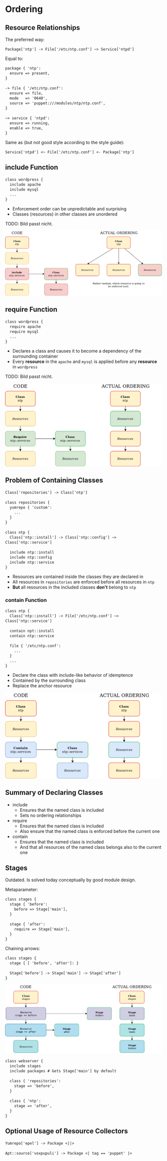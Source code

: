 # Ordering

## Resource Relationships

The preferred way:

```puppet
Package['ntp'] -> File['/etc/ntp.conf'] ~> Service['ntpd']
```

Equal to:

```puppet
package { 'ntp':
  ensure => present,
}

-> file { '/etc/ntp.conf':
  ensure => file,
  mode   => '0640',
  source => 'puppet:///modules/ntp/ntp.conf',
}

~> service { 'ntpd':
  ensure => running,
  enable => true,
}
```

Same as (but not good style according to the style guide):

```puppet
Service['ntpd'] <~ File['/etc/ntp.conf'] <- Package['ntp']
```

## include Function

```puppet
class wordpress {
  include apache
  include mysql
  ...
}
```

* Enforcement order can be unpredictable and surprising
* Classes (resources) in other classes are unordered

TODO: Bild passt nicht.

![Function include](../../images/include_order.png)

## require Function

```puppet
class wordpress {
  require apache
  require mysql
  ...
}
```

* Declares a class and causes it to become a dependency of the surrounding container
* Every **resource** in the `apache` and `mysql` is applied before any **resource** in `wordpress`

TODO: Bild passt nicht.

![Function require](../../images/require_order.png)

## Problem of Containing Classes

```puppet
Class['repositories'] -> Class['ntp']

class repositories {
  yumrepo { 'custom':
    ...
  }
}

class ntp {
  Class['ntp::install'] -> Class['ntp::config'] ~> Class['ntp::service']

  include ntp::install
  include ntp::config
  include ntp::service 
}
```

* Resources are contained inside the classes they are declared in
* All resources in `repositories` are enforced before all resources in `ntp`
* **But** all resources in the included classes **don't** belong to `ntp`

### contain Function

```puppet
class ntp {
  Class['ntp::install'] -> File['/etc/ntp.conf'] ~> Class['ntp::service']

  contain npt::install
  contain ntp::service

  file { '/etc/ntp.conf':
    ...
  }
  ...
}
```

* Declare the class with include-like behavior of idemptence
* Contained by the surrounding class
* Replace the anchor resource

![Function contain](../../images/contain_order.png)

## Summary of Declaring Classes

* include
  * Ensures that the named class is included
  * Sets no ordering relationships
* require
  * Ensures that the named class is included
  * Also ensure that the named class is enforced before the current one
* contain
  * Ensures that the named class is included
  * And that all resources of the named class belongs also to the current one

## Stages

Outdated. Is solved today conceptually by good module design.

Metaparameter:

```puppet
class stages {
  stage { 'before':
    before => Stage['main'],
  }
  
  stage { 'after':
    require => Stage['main'],
  }
}
```

Chaining arrows:

```puppet
class stages {
  stage { [ 'before', 'after']: }

  Stage['before'] -> Stage['main'] -> Stage['after']
}
```

![Stage resource](../../images/stage_order.png)

```puppet
class webserver {
  include stages
  include packages # Gets Stage['main'] by default

  class { 'repositories':
    stage => 'before',
  }

  class { 'ntp':
    stage => 'after',
  }
}
```

## Optional Usage of Resource Collectors

```puppet
Yumrepo['epel'] -> Package <||>

Apt::source['voxpupuli'] -> Package <| tag == 'puppet' |>
```
